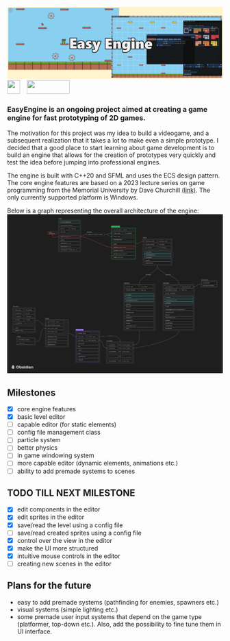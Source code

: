![an banner logo for EasyEngine](./imgREADME/BannerV1.png)
<img src="https://upload.wikimedia.org/wikipedia/commons/thumb/1/18/ISO_C%2B%2B_Logo.svg/180px-ISO_C%2B%2B_Logo.svg.png" width="30" height="32">&nbsp;&nbsp;&nbsp;
<img src="https://www.sfml-dev.org/images/logo.png" width="100" height="32">

### EasyEngine is an ongoing project aimed at creating a game engine for fast prototyping of 2D games.

The motivation for this project was my idea to build a videogame, and a subsequent realization that it takes a lot to make even a simple prototype. I decided that a good place to start learning about game development is to build an engine that allows for the creation of prototypes very quickly and test the idea before jumping into professional engines.

The engine is built with C++20 and SFML and uses the ECS design pattern. The core engine features are based on a 2023 lecture series on game programming from the Memorial University by Dave Churchill [(link)](https://www.youtube.com/watch?v=s99UDGdYIUE&list=PL_xRyXins84_Jf-aCh7chj47HR4oZLPwK&pp=iAQB). The only currently supported platform is Windows.

Below is a graph representing the overall architecture of the engine:
![an banner logo for EasyEngine](./imgREADME/EasyEngine.png)

## Milestones
- [x] core engine features
- [x] basic level editor
- [ ] capable editor (for static elements)
- [ ] config file management class
- [ ] particle system
- [ ] better physics
- [ ] in game windowing system
- [ ] more capable editor (dynamic elements, animations etc.)
- [ ] ability to add premade systems to scenes

## TODO TILL NEXT MILESTONE

- [x] edit components in the editor
- [x] edit sprites in the editor
- [x] save/read the level using a config file
- [ ] save/read created sprites using a config file
- [x] control over the view in the editor
- [x] make the UI more structured
- [x] intuitive mouse controls in the editor
- [ ] creating new scenes in the editor

## Plans for the future
- easy to add premade systems (pathfinding for enemies, spawners etc.)
- visual systems (simple lighting etc.)
- some premade user input systems that depend on the game type (platformer, top-down etc.). Also, add the possibility to fine tune them in UI interface.